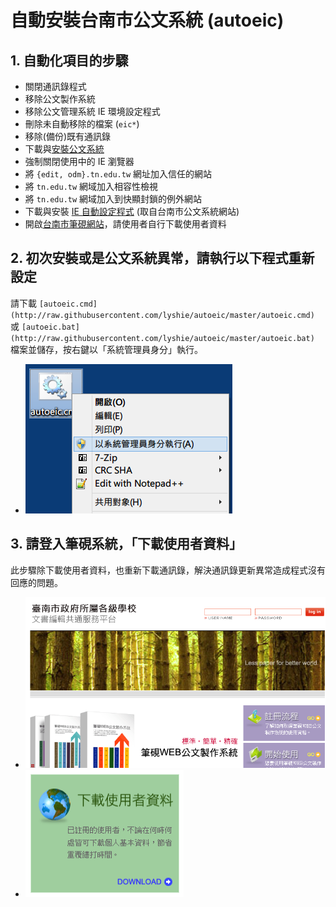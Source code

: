 # 自動安裝台南市公文系統 (autoeic)

## 1. 自動化項目的步驟
  - 關閉通訊錄程式
  - 移除公文製作系統
  - 移除公文管理系統 IE 環境設定程式
  - 刪除未自動移除的檔案 (`eic*`)
  - 移除(備份)既有通訊錄
  - 下載與[安裝公文系統](http://edit.tn.edu.tw/kw/docnet/service/formbinder/install/down/docNinstall.msi)
  - 強制關閉使用中的 IE 瀏覽器
  - 將 `{edit, odm}.tn.edu.tw` 網址加入信任的網站
  - 將 `tn.edu.tw` 網域加入相容性檢視
  - 將 `tn.edu.tw` 網域加入到快顯封鎖的例外網站
  - 下載與安裝 [IE 自動設定程式](http://raw.githubusercontent.com/lyshie/autoeic/master/IE_SET.EXE) (取自台南市公文系統網站)
  - 開啟[台南市筆硯網站](http://edit.tn.edu.tw/)，請使用者自行下載使用者資料

## 2. 初次安裝或是公文系統異常，請執行以下程式重新設定
請下載 `[autoeic.cmd](http://raw.githubusercontent.com/lyshie/autoeic/master/autoeic.cmd)` 或 `[autoeic.bat](http://raw.githubusercontent.com/lyshie/autoeic/master/autoeic.bat)` 檔案並儲存，按右鍵以「系統管理員身分」執行。
  - ![Run as administrator](/run_as_admin.png)

## 3. 請登入筆硯系統，「下載使用者資料」
此步驟除下載使用者資料，也重新下載通訊錄，解決通訊錄更新異常造成程式沒有回應的問題。
  - ![Login](/by.png)
  - ![Download user data](/download.png)
